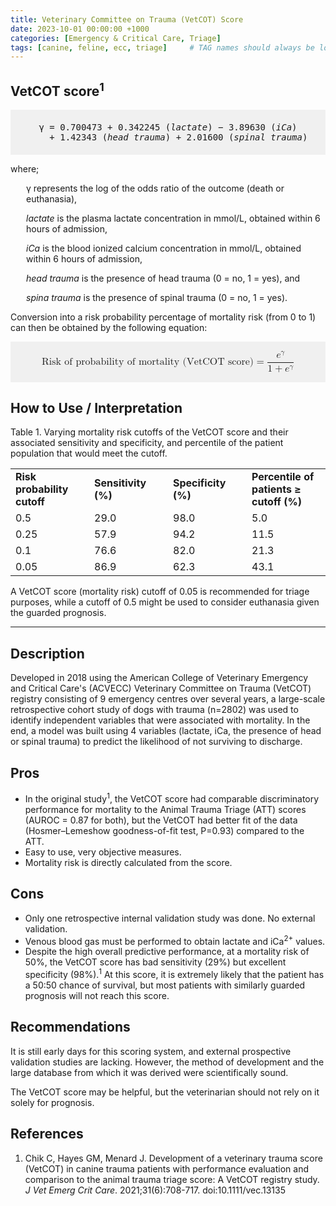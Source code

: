 ```yaml
---
title: Veterinary Committee on Trauma (VetCOT) Score
date: 2023-10-01 00:00:00 +1000
categories: [Emergency & Critical Care, Triage]
tags: [canine, feline, ecc, triage]     # TAG names should always be lowercase
---
```


## VetCOT score<sup>1</sup>

<pre style="text-align:center;background-color:rgba(0,0,0,0.05);padding:20px">
γ = 0.700473 + 0.342245 (<i>lactate</i>) − 3.89630 (<i>iCa</i>)
    + 1.42343 (<i>head trauma</i>) + 2.01600 (<i>spinal trauma</i>)
</pre>

where;

<p style="margin-left: 25px;">
γ represents the log of the odds ratio of the outcome (death or euthanasia),
</p>
<p style="margin-left: 25px;">
<i>lactate</i> is the plasma lactate concentration in mmol/L, obtained within 6 hours of admission,
</p>
<p style="margin-left: 25px;">
<i>iCa</i> is the blood ionized calcium concentration in mmol/L, obtained within 6 hours of admission,
</p>
<p style="margin-left: 25px;">
<i>head trauma</i> is the presence of head trauma (0 = no, 1 = yes), and
</p>
<p style="margin-left: 25px;">
<i>spina trauma</i> is the presence of spinal trauma (0 = no, 1 = yes).
</p>

<p>
Conversion into a risk probability percentage of mortality risk (from 0 to 1) can then be obtained by the following equation:
</p>

<pre style="font-size:medium;text-align:center;background-color:rgba(0,0,0,0.05)">
  <math display="block">
    <mrow>
      <mn>Risk of probability of mortality (VetCOT score)</mn>
      <mo>=</mo>
      <mfrac>
        <msup><mi>e</mi><mi>γ</mi></msup>
        <mrow><mn>1</mn><mo>+</mo><msup><mi>e</mi><mi>γ</mi></msup></mrow>
      </mfrac>
    </mrow>
  </math>
</pre>

## How to Use / Interpretation

Table 1. Varying mortality risk cutoffs of the VetCOT score and their associated sensitivity and specificity, and percentile of the patient population that would meet the cutoff. 

<table style="width:100%">
  <tr>
    <td style="width:25%;white-space:normal"><b>Risk probability cutoff</b></td>
    <td style="width:25%;white-space:normal"><b>Sensitivity (%)</b></td>
    <td style="width:25%;white-space:normal"><b>Specificity (%)</b></td>
    <td style="width:25%;white-space:normal"><b>Percentile of patients ≥ cutoff (%)</b></td>
  </tr>
  <tr>
    <td>0.5</td>
    <td>29.0</td>
    <td>98.0</td>
    <td>5.0</td>
  </tr>
  <tr>
    <td>0.25</td>
    <td>57.9</td>
    <td>94.2</td>
    <td>11.5</td>
  </tr>
  <tr>
    <td>0.1</td>
    <td>76.6</td>
    <td>82.0</td>
    <td>21.3</td>
  </tr>
  <tr>
    <td>0.05</td>
    <td>86.9</td>
    <td>62.3</td>
    <td>43.1</td>
  </tr>
</table>

<p>
A VetCOT score (mortality risk) cutoff of 0.05 is recommended for triage purposes, while a cutoff of 0.5 might be used to consider euthanasia given the guarded prognosis.
</p>

---

## Description

Developed in 2018 using the American College of Veterinary Emergency and Critical Care's (ACVECC) Veterinary Committee on Trauma (VetCOT) registry consisting of 9 emergency centres over several years, a large-scale retrospective cohort study of dogs with trauma (n=2802) was used to identify independent variables that were associated with mortality. In the end, a model was built using 4 variables (lactate, iCa, the presence of head or spinal trauma) to predict the likelihood of not surviving to discharge.

## Pros

- In the original study<sup>1</sup>, the VetCOT score had comparable discriminatory performance for mortality to the Animal Trauma Triage (ATT) scores (AUROC = 0.87 for both), but the VetCOT had better fit of the data (Hosmer–Lemeshow goodness-of-fit test, P=0.93) compared to the ATT.
- Easy to use, very objective measures.
- Mortality risk is directly calculated from the score.

## Cons
- Only one retrospective internal validation study was done. No external validation.
- Venous blood gas must be performed to obtain lactate and iCa<sup>2+</sup> values.
- Despite the high overall predictive performance, at a mortality risk of 50%, the VetCOT score has bad sensitivity (29%) but excellent specificity (98%).<sup>1</sup> At this score, it is extremely likely that the patient has a 50:50 chance of survival, but most patients with similarly guarded prognosis will not reach this score.

## Recommendations

It is still early days for this scoring system, and external prospective validation studies are lacking. However, the method of development and the large database from which it was derived were scientifically sound.

The VetCOT score may be helpful, but the veterinarian should not rely on it solely for prognosis.

## References

1. Chik C, Hayes GM, Menard J. Development of a veterinary trauma score (VetCOT) in canine trauma patients with performance evaluation and comparison to the animal trauma triage score: A VetCOT registry study. *J Vet Emerg Crit Care*. 2021;31(6):708-717. doi:10.1111/vec.13135
